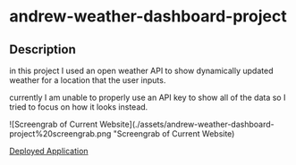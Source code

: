 # andrew-weather-dashboard-project
## Description
in this project I used an open weather API to show dynamically updated weather for a location that the user inputs.

currently I am unable to properly use an API key to show all of the data so I tried to focus on how it looks instead.

![Screengrab of Current Website](./assets/andrew-weather-dashboard-project%20screengrab.png "Screengrab of Current Website)

[Deployed Application](https://apowers9.github.io/andrew-weather-dashboard-project/)